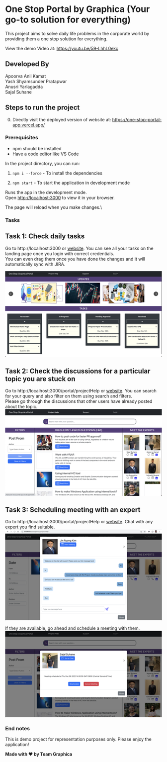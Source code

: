 # One Stop Portal by Graphica (Your go-to solution for everything)

This project aims to solve daily life problems in the corporate world by providing them a one stop solution for everything.

View the demo Video at: https://youtu.be/59-LhhL0ekc

## Developed By
Apoorva Anil Kamat \
Yash Shyamsunder Pratapwar \
Anusri Yarlagadda\
Sajal Suhane

## Steps to run the project

0. Directly visit the deployed version of website at: https://one-stop-portal-app.vercel.app/

### Prerequisites 
* npm should be installed
* Have a code editor like VS Code

In the project directory, you can run:

1. `npm i --force` - To install the dependencies

2. `npm start` - To start the application in development mode

Runs the app in the development mode.\
Open [http://localhost:3000](http://localhost:3000) to view it in your browser.

The page will reload when you make changes.\

### Tasks
## Task 1: Check daily tasks
Go to http://localhost:3000 or [website](https://one-stop-portal-app.vercel.app/). You can see all your tasks on the landing page once you login with correct credentials.\
You can even drag them once you have done the changes and it will automatically sync with JIRA.

![Screenshot](public/screenshots/tasks.png)

## Task 2: Check the discussions for a particular topic you are stuck on
Go to http://localhost:3000/portal/projectHelp or [website](https://one-stop-portal-app.vercel.app/portal/projectHelp). You can search for your query and also filter on them using search and filters.\
Please go through the discussions that other users have already posted about the topic.
![Screenshot](public/screenshots/readdiscussions.png)


## Task 3: Scheduling meeting with an expert
Go to http://localhost:3000/portal/projectHelp or [website](https://one-stop-portal-app.vercel.app/portal/projectHelp). Chat with any expert you find suitable.\
![Screenshot](public/screenshots/chat.png)

If they are available, go ahead and schedule a meeting with them.
![Screenshot](public/screenshots/meetingscheduled.png)

### End notes
This is demo project for representation purposes only.
Please enjoy the application!

**Made with ❤️ by Team Graphica**
